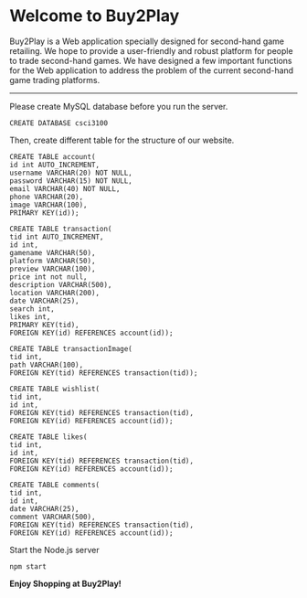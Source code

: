 # Welcome to Buy2Play
Buy2Play is a Web application specially designed for second-hand game retailing. We hope to provide a user-friendly and robust platform for people to trade second-hand games. We have designed a few important functions for the Web application to address the problem of the current second-hand game trading platforms.

****

Please create MySQL database before you run the server.
```
CREATE DATABASE csci3100
```

Then, create different table for the structure of our website.
```
CREATE TABLE account(
id int AUTO_INCREMENT, 
username VARCHAR(20) NOT NULL,
password VARCHAR(15) NOT NULL,
email VARCHAR(40) NOT NULL,
phone VARCHAR(20),
image VARCHAR(100),
PRIMARY KEY(id));
```

```
CREATE TABLE transaction(
tid int AUTO_INCREMENT, 
id int, 
gamename VARCHAR(50), 
platform VARCHAR(50),
preview VARCHAR(100),
price int not null, 
description VARCHAR(500),
location VARCHAR(200),
date VARCHAR(25),
search int,
likes int,
PRIMARY KEY(tid),
FOREIGN KEY(id) REFERENCES account(id));
```

```
CREATE TABLE transactionImage(
tid int,
path VARCHAR(100),
FOREIGN KEY(tid) REFERENCES transaction(tid));
```

```
CREATE TABLE wishlist(
tid int,
id int,
FOREIGN KEY(tid) REFERENCES transaction(tid),
FOREIGN KEY(id) REFERENCES account(id));
```

```
CREATE TABLE likes(
tid int,
id int,
FOREIGN KEY(tid) REFERENCES transaction(tid),
FOREIGN KEY(id) REFERENCES account(id));
```

```
CREATE TABLE comments(
tid int,
id int,
date VARCHAR(25),
comment VARCHAR(500),
FOREIGN KEY(tid) REFERENCES transaction(tid),
FOREIGN KEY(id) REFERENCES account(id));
```

Start the Node.js server
```
npm start
```

__Enjoy Shopping at Buy2Play!__
